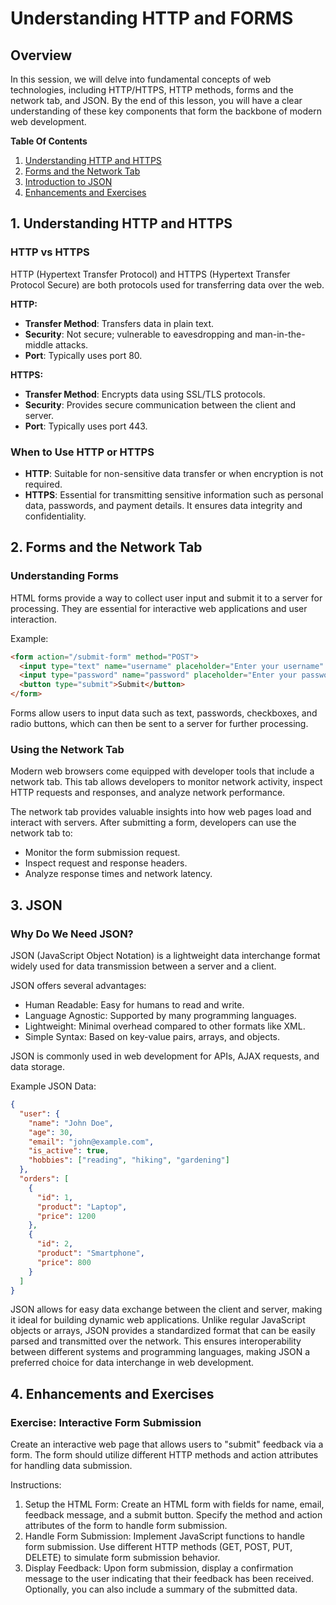 # Understanding HTTP and FORMS

## Overview

In this session, we will delve into fundamental concepts of web technologies, including HTTP/HTTPS, HTTP methods, forms and the network tab, and JSON. By the end of this lesson, you will have a clear understanding of these key components that form the backbone of modern web development.

**Table Of Contents**

1. [Understanding HTTP and HTTPS](#1-understanding-http-and-https)
2. [Forms and the Network Tab](#3-forms-and-the-network-tab)
3. [Introduction to JSON](#4-introduction-to-json)
4. [Enhancements and Exercises](#5-enhancements-and-exercises)

## 1. Understanding HTTP and HTTPS

### HTTP vs HTTPS

HTTP (Hypertext Transfer Protocol) and HTTPS (Hypertext Transfer Protocol Secure) are both protocols used for transferring data over the web.

**HTTP:**

- **Transfer Method**: Transfers data in plain text.
- **Security**: Not secure; vulnerable to eavesdropping and man-in-the-middle attacks.
- **Port**: Typically uses port 80.

**HTTPS:**

- **Transfer Method**: Encrypts data using SSL/TLS protocols.
- **Security**: Provides secure communication between the client and server.
- **Port**: Typically uses port 443.

### When to Use HTTP or HTTPS

- **HTTP**: Suitable for non-sensitive data transfer or when encryption is not required.
- **HTTPS**: Essential for transmitting sensitive information such as personal data, passwords, and payment details. It ensures data integrity and confidentiality.

## 2. Forms and the Network Tab

### Understanding Forms

HTML forms provide a way to collect user input and submit it to a server for processing. They are essential for interactive web applications and user interaction.

Example:

```html
<form action="/submit-form" method="POST">
  <input type="text" name="username" placeholder="Enter your username" />
  <input type="password" name="password" placeholder="Enter your password" />
  <button type="submit">Submit</button>
</form>
```

Forms allow users to input data such as text, passwords, checkboxes, and radio buttons, which can then be sent to a server for further processing.

### Using the Network Tab

Modern web browsers come equipped with developer tools that include a network tab. This tab allows developers to monitor network activity, inspect HTTP requests and responses, and analyze network performance.

The network tab provides valuable insights into how web pages load and interact with servers. After submitting a form, developers can use the network tab to:

- Monitor the form submission request.
- Inspect request and response headers.
- Analyze response times and network latency.

## 3. JSON

### Why Do We Need JSON?

JSON (JavaScript Object Notation) is a lightweight data interchange format widely used for data transmission between a server and a client.

JSON offers several advantages:

- Human Readable: Easy for humans to read and write.
- Language Agnostic: Supported by many programming languages.
- Lightweight: Minimal overhead compared to other formats like XML.
- Simple Syntax: Based on key-value pairs, arrays, and objects.

JSON is commonly used in web development for APIs, AJAX requests, and data storage.

Example JSON Data:

```json
{
  "user": {
    "name": "John Doe",
    "age": 30,
    "email": "john@example.com",
    "is_active": true,
    "hobbies": ["reading", "hiking", "gardening"]
  },
  "orders": [
    {
      "id": 1,
      "product": "Laptop",
      "price": 1200
    },
    {
      "id": 2,
      "product": "Smartphone",
      "price": 800
    }
  ]
}
```

JSON allows for easy data exchange between the client and server, making it ideal for building dynamic web applications. Unlike regular JavaScript objects or arrays, JSON provides a standardized format that can be easily parsed and transmitted over the network. This ensures interoperability between different systems and programming languages, making JSON a preferred choice for data interchange in web development.

## 4. Enhancements and Exercises

### Exercise: Interactive Form Submission

Create an interactive web page that allows users to "submit" feedback via a form. The form should utilize different HTTP methods and action attributes for handling data submission.

Instructions:

1. Setup the HTML Form: Create an HTML form with fields for name, email, feedback message, and a submit button. Specify the method and action attributes of the form to handle form submission.
2. Handle Form Submission: Implement JavaScript functions to handle form submission. Use different HTTP methods (GET, POST, PUT, DELETE) to simulate form submission behavior.
3. Display Feedback: Upon form submission, display a confirmation message to the user indicating that their feedback has been received. Optionally, you can also include a summary of the submitted data.
